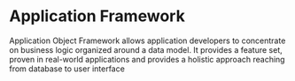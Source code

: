 # Application Framework

Application Object Framework allows application developers to concentrate on business logic organized around a data model. It provides a feature set, proven in real-world applications and provides a holistic approach reaching from database to user interface

